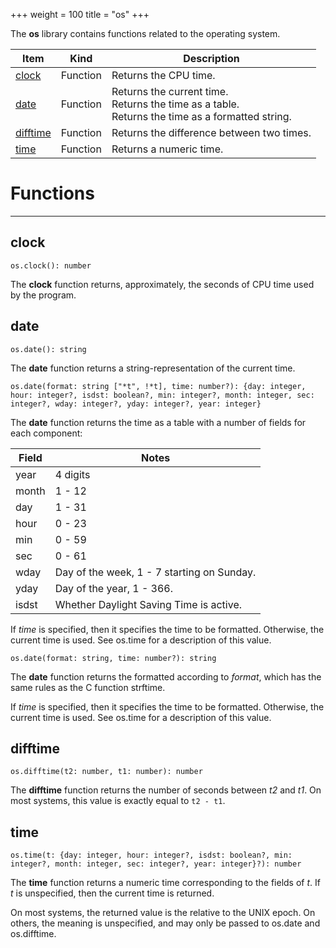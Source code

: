 +++
weight = 100
title = "os"
+++

The **os** library contains functions related to the operating system.

<div class="api-list one two">

| Item | Kind | Description |
| --- | --- | --- |
| [clock](#clock) | Function | Returns the CPU time. |
| [date](#date) | Function | Returns the current time.<br>Returns the time as a table.<br>Returns the time as a formatted string. |
| [difftime](#difftime) | Function | Returns the difference between two times. |
| [time](#time) | Function | Returns a numeric time. |

</div>

# Functions

----

## clock

 `os.clock(): number`

The **clock** function returns, approximately, the seconds of CPU time
used by the program.

## date

 `os.date(): string`

The **date** function returns a string-representation of the current
time.

 `os.date(format: string ["*t", !*t], time: number?): {day: integer, hour: integer?, isdst: boolean?, min: integer?, month: integer, sec: integer?, wday: integer?, yday: integer?, year: integer}`

The **date** function returns the time as a table with a number of fields
for each component:

| Field | Notes |
| --- | --- |
| year | 4 digits |
| month | 1 - 12 |
| day | 1 - 31 |
| hour | 0 - 23 |
| min | 0 - 59 |
| sec | 0 - 61 |
| wday | Day of the week, 1 - 7 starting on Sunday. |
| yday | Day of the year, 1 - 366. |
| isdst | Whether Daylight Saving Time is active. |

If *time* is specified, then it specifies the time to be formatted.
Otherwise, the current time is used. See os.time for a description of this
value.

 `os.date(format: string, time: number?): string`

The **date** function returns the formatted according to *format*,
which has the same rules as the C function strftime.

If *time* is specified, then it specifies the time to be formatted.
Otherwise, the current time is used. See os.time for a description of this
value.

## difftime

 `os.difftime(t2: number, t1: number): number`

The **difftime** function returns the number of seconds between *t2*
and *t1*. On most systems, this value is exactly equal to `t2 -
t1`.

## time

 `os.time(t: {day: integer, hour: integer?, isdst: boolean?, min: integer?, month: integer, sec: integer?, year: integer}?): number`

The **time** function returns a numeric time corresponding to the fields
of *t*. If *t* is unspecified, then the current time is returned.

On most systems, the returned value is the relative to the UNIX epoch. On
others, the meaning is unspecified, and may only be passed to os.date and
os.difftime.